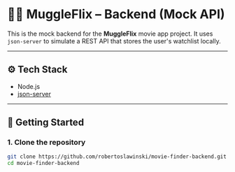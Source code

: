 # 🧙‍♀️ MuggleFlix – Backend (Mock API)

This is the mock backend for the **MuggleFlix** movie app project. It uses `json-server` to simulate a REST API that stores the user's watchlist locally.

---

## ⚙️ Tech Stack

- Node.js
- [json-server](https://github.com/typicode/json-server)

---

## 🚀 Getting Started

### 1. Clone the repository

```bash
git clone https://github.com/robertoslawinski/movie-finder-backend.git
cd movie-finder-backend
